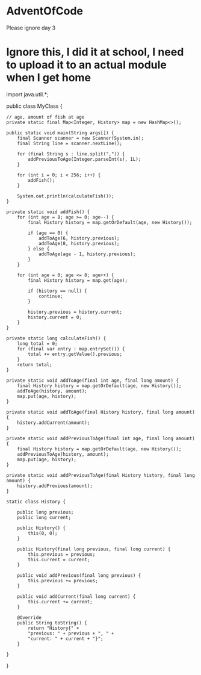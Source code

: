# AdventOfCode
Please ignore day 3

# Ignore this, I did it at school, I need to upload it to an actual module when I get home
import java.util.*;

public class MyClass {
    
    // age, amount of fish at age
    private static final Map<Integer, History> map = new HashMap<>();
    
    public static void main(String args[]) {
        final Scanner scanner = new Scanner(System.in);
        final String line = scanner.nextLine();
        
        for (final String s : line.split(",")) {
            addPreviousToAge(Integer.parseInt(s), 1L);
        }
        
        for (int i = 0; i < 256; i++) {
            addFish();
        }
        
        System.out.println(calculateFish());
    }
    
    private static void addFish() {
        for (int age = 8; age >= 0; age--) {
            final History history = map.getOrDefault(age, new History());
            
            if (age == 0) {
                addToAge(6, history.previous);
                addToAge(8, history.previous);
            } else {
                addToAge(age - 1, history.previous);
            }
        }
        
        for (int age = 0; age <= 8; age++) {
            final History history = map.get(age);
            
            if (history == null) {
                continue;
            }
            
            history.previous = history.current;
            history.current = 0;
        }
    }
    
    private static long calculateFish() {
        long total = 0;
        for (final var entry : map.entrySet()) {
            total += entry.getValue().previous;
        }
        return total;
    }
    
    private static void addToAge(final int age, final long amount) {
        final History history = map.getOrDefault(age, new History());
        addToAge(history, amount);
        map.put(age, history);
    }
    
    private static void addToAge(final History history, final long amount) {
        history.addCurrent(amount);
    }
   
    private static void addPreviousToAge(final int age, final long amount) {
        final History history = map.getOrDefault(age, new History());
        addPreviousToAge(history, amount);
        map.put(age, history);
    }   
    
    private static void addPreviousToAge(final History history, final long amount) {
        history.addPrevious(amount);
    }
    
    static class History {
                
        public long previous;
        public long current;
        
        public History() {
            this(0, 0);
        }
        
        public History(final long previous, final long current) {
            this.previous = previous;
            this.current = current;
        }
        
        public void addPrevious(final long previous) {
            this.previous += previous;
        }
        
        public void addCurrent(final long current) {
            this.current += current;
        }
        
        @Override
        public String toString() {
            return "History{" +
            "previous: " + previous + ", " +
            "current: " + current + "}";
        }
        
    }
}

